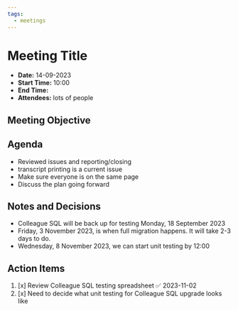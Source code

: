 ```yaml
---
tags:
  - meetings
---
```

# Meeting Title
- **Date:** 14-09-2023
- **Start Time:** 10:00
- **End Time:**
- **Attendees:** lots of people

## Meeting Objective


## Agenda
- Reviewed issues and reporting/closing 
- transcript printing is a current issue
- Make sure everyone is on the same page
- Discuss the plan going forward

## Notes and Decisions
- Colleague SQL will be back up for testing Monday, 18 September 2023
- Friday, 3 November 2023, is when full migration happens. It will take 2-3 days to do.
- Wednesday, 8 November 2023, we can start unit testing by 12:00

## Action Items
1. [x] Review Colleague SQL testing spreadsheet ✅ 2023-11-02
2. [x] Need to decide what unit testing for Colleague SQL upgrade looks like